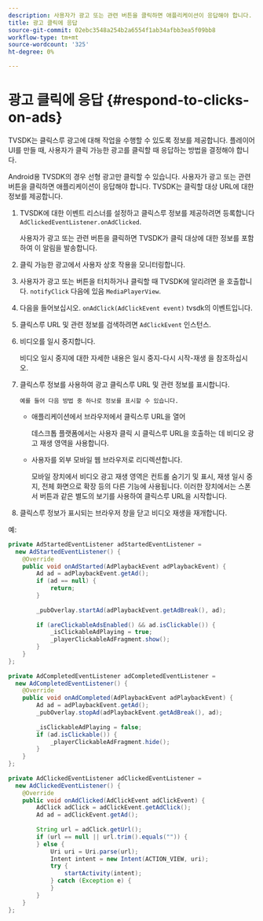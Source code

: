 ```yaml
---
description: 사용자가 광고 또는 관련 버튼을 클릭하면 애플리케이션이 응답해야 합니다. TVSDK는 클릭할 대상 URL에 대한 정보를 제공합니다.
title: 광고 클릭에 응답
source-git-commit: 02ebc3548a254b2a6554f1ab34afbb3ea5f09bb8
workflow-type: tm+mt
source-wordcount: '325'
ht-degree: 0%

---
```


# 광고 클릭에 응답 {#respond-to-clicks-on-ads}

TVSDK는 클릭스루 광고에 대해 작업을 수행할 수 있도록 정보를 제공합니다. 플레이어 UI를 만들 때, 사용자가 클릭 가능한 광고를 클릭할 때 응답하는 방법을 결정해야 합니다.

Android용 TVSDK의 경우 선형 광고만 클릭할 수 있습니다.
사용자가 광고 또는 관련 버튼을 클릭하면 애플리케이션이 응답해야 합니다. TVSDK는 클릭할 대상 URL에 대한 정보를 제공합니다.

1. TVSDK에 대한 이벤트 리스너를 설정하고 클릭스루 정보를 제공하려면 등록합니다 `AdClickedEventListener.onAdClicked`.

   사용자가 광고 또는 관련 버튼을 클릭하면 TVSDK가 클릭 대상에 대한 정보를 포함하여 이 알림을 발송합니다.
1. 클릭 가능한 광고에서 사용자 상호 작용을 모니터링합니다.
1. 사용자가 광고 또는 버튼을 터치하거나 클릭할 때 TVSDK에 알리려면 을 호출합니다. `notifyClick` 다음에 있음 `MediaPlayerView`.
1. 다음을 들어보십시오. `onAdClick(AdClickEvent event)` tvsdk의 이벤트입니다.
1. 클릭스루 URL 및 관련 정보를 검색하려면 `AdClickEvent` 인스턴스.
1. 비디오를 일시 중지합니다.

   비디오 일시 중지에 대한 자세한 내용은 일시 중지-다시 시작-재생 을 참조하십시오.
1. 클릭스루 정보를 사용하여 광고 클릭스루 URL 및 관련 정보를 표시합니다.

       예를 들어 다음 방법 중 하나로 정보를 표시할 수 있습니다.
   
   * 애플리케이션에서 브라우저에서 클릭스루 URL을 열어

     데스크톱 플랫폼에서는 사용자 클릭 시 클릭스루 URL을 호출하는 데 비디오 광고 재생 영역을 사용합니다.
   * 사용자를 외부 모바일 웹 브라우저로 리디렉션합니다.

     모바일 장치에서 비디오 광고 재생 영역은 컨트롤 숨기기 및 표시, 재생 일시 중지, 전체 화면으로 확장 등의 다른 기능에 사용됩니다. 이러한 장치에서는 스폰서 버튼과 같은 별도의 보기를 사용하여 클릭스루 URL을 시작합니다.

1. 클릭스루 정보가 표시되는 브라우저 창을 닫고 비디오 재생을 재개합니다.

<!--<a id="example_2D93228E510D438C8AB5559897817A47"></a>-->

예:

```java
private AdStartedEventListener adStartedEventListener =  
  new AdStartedEventListener() { 
    @Override 
    public void onAdStarted(AdPlaybackEvent adPlaybackEvent) { 
        Ad ad = adPlaybackEvent.getAd(); 
        if (ad == null) { 
            return; 
        } 
 
        _pubOverlay.startAd(adPlaybackEvent.getAdBreak(), ad); 
 
        if (areClickableAdsEnabled() && ad.isClickable()) { 
            _isClickableAdPlaying = true; 
            _playerClickableAdFragment.show(); 
        } 
    } 
}; 
 
private AdCompletedEventListener adCompletedEventListener =  
  new AdCompletedEventListener() { 
    @Override 
    public void onAdCompleted(AdPlaybackEvent adPlaybackEvent) { 
        Ad ad = adPlaybackEvent.getAd(); 
        _pubOverlay.stopAd(adPlaybackEvent.getAdBreak(), ad); 
 
        _isClickableAdPlaying = false; 
        if (ad.isClickable()) { 
            _playerClickableAdFragment.hide(); 
        } 
    } 
}; 
 
private AdClickedEventListener adClickedEventListener =  
  new AdClickedEventListener() { 
    @Override 
    public void onAdClicked(AdClickEvent adClickEvent) { 
        AdClick adClick = adClickEvent.getAdClick(); 
        Ad ad = adClickEvent.getAd(); 
 
        String url = adClick.getUrl(); 
        if (url == null || url.trim().equals("")) { 
        } else { 
            Uri uri = Uri.parse(url); 
            Intent intent = new Intent(ACTION_VIEW, uri); 
            try { 
                startActivity(intent); 
            } catch (Exception e) { 
            } 
        } 
    } 
}; 
```
